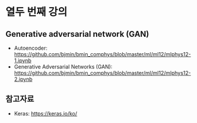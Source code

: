 # 열두 번째 강의

## Generative adversarial network (GAN)

* Autoencoder: https://github.com/bjmin/bmin_comphys/blob/master/ml/ml12/mlphys12-1.ipynb
* Generative Adversarial Networks (GAN): https://github.com/bjmin/bmin_comphys/blob/master/ml/ml12/mlphys12-2.ipynb

## 참고자료
* Keras: https://keras.io/ko/
